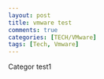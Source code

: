 ```yaml
---
layout: post
title: vmware test
comments: true
categories: [TECH/VMware]
tags: [Tech, Vmware]
---
```


Categor test1
